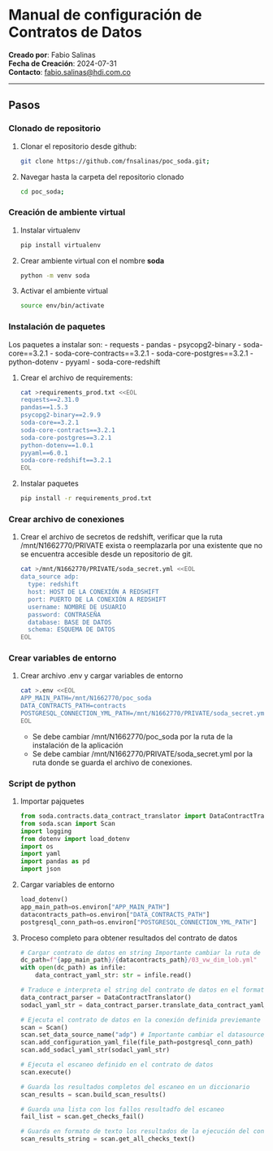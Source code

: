 # Manual de configuración de Contratos de Datos

**Creado por**: Fabio Salinas  
**Fecha de Creación**: 2024-07-31  
**Contacto**: fabio.salinas@hdi.com.co  

----------

## Pasos

### Clonado de repositorio

1. Clonar el repositorio desde github:
    ```bash
    git clone https://github.com/fnsalinas/poc_soda.git;
    ```  
2. Navegar hasta la carpeta del repositorio clonado
    ```bash
    cd poc_soda;
    ```  

### Creación de ambiente virtual

1. Instalar virtualenv
    ```bash
    pip install virtualenv
    ```  
2. Crear ambiente virtual con el nombre **soda**
    ```bash
    python -m venv soda
    ```  
3. Activar el ambiente virtual
    ```bash
    source env/bin/activate
    ```  

### Instalación de paquetes

Los paquetes a instalar son:
    - requests
    - pandas
    - psycopg2-binary
    - soda-core==3.2.1
    - soda-core-contracts==3.2.1
    - soda-core-postgres==3.2.1
    - python-dotenv
    - pyyaml
    - soda-core-redshift
   
1. Crear el archivo de requirements:
    ```bash
    cat >requirements_prod.txt <<EOL
    requests==2.31.0
    pandas==1.5.3
    psycopg2-binary==2.9.9
    soda-core==3.2.1
    soda-core-contracts==3.2.1
    soda-core-postgres==3.2.1
    python-dotenv==1.0.1
    pyyaml==6.0.1
    soda-core-redshift==3.2.1
    EOL
    ```
2. Instalar paquetes
    ```bash
    pip install -r requirements_prod.txt
    ```

### Crear archivo de conexiones

1. Crear el archivo de secretos de redshift, verificar que la ruta /mnt/N1662770/PRIVATE exista o reemplazarla por una existente que no se encuentra accesible desde un repositorio de git.
    ```bash
    cat >/mnt/N1662770/PRIVATE/soda_secret.yml <<EOL
    data_source adp:
      type: redshift
      host: HOST DE LA CONEXIÓN A REDSHIFT
      port: PUERTO DE LA CONEXIÓN A REDSHIFT
      username: NOMBRE DE USUARIO
      password: CONTRASEÑA
      database: BASE DE DATOS
      schema: ESQUEMA DE DATOS
    EOL
    ```

### Crear variables de entorno

1. Crear archivo .env y cargar variables de entorno
    ```bash
    cat >.env <<EOL
    APP_MAIN_PATH=/mnt/N1662770/poc_soda
    DATA_CONTRACTS_PATH=contracts
    POSTGRESQL_CONNECTION_YML_PATH=/mnt/N1662770/PRIVATE/soda_secret.yml
    EOL
    ```
    
    - Se debe cambiar /mnt/N1662770/poc_soda por la ruta de la instalación de la aplicación
    - Se debe cambiar /mnt/N1662770/PRIVATE/soda_secret.yml por la ruta donde se guarda el archivo de conexiones.

### Script de python

1. Importar pajquetes
    ```python
    from soda.contracts.data_contract_translator import DataContractTranslator
    from soda.scan import Scan
    import logging
    from dotenv import load_dotenv
    import os
    import yaml
    import pandas as pd
    import json
    ```
2. Cargar variables de entorno
    ```python
    load_dotenv()
    app_main_path=os.environ["APP_MAIN_PATH"]
    datacontracts_path=os.environ["DATA_CONTRACTS_PATH"]
    postgresql_conn_path=os.environ["POSTGRESQL_CONNECTION_YML_PATH"]
    ```
3. Proceso completo para obtener resultados del contrato de datos
    ```python
    # Cargar contrato de datos en string Importante cambiar la ruta de dc_path hacia el contrato de datos correcto
    dc_path=f"{app_main_path}/{datacontracts_path}/03_vw_dim_lob.yml"
    with open(dc_path) as infile:
        data_contract_yaml_str: str = infile.read()

    # Traduce e interpreta el string del contrato de datos en el formato estandar de SodaCL
    data_contract_parser = DataContractTranslator()
    sodacl_yaml_str = data_contract_parser.translate_data_contract_yaml_str(data_contract_yaml_str)

    # Ejecuta el contrato de datos en la conexión definida previemante en el postgresql_conn_path
    scan = Scan()
    scan.set_data_source_name("adp") # Importante cambiar el datasource_name a uno que exista en el postgresql_conn_path
    scan.add_configuration_yaml_file(file_path=postgresql_conn_path)
    scan.add_sodacl_yaml_str(sodacl_yaml_str)

    # Ejecuta el escaneo definido en el contrato de datos
    scan.execute()

    # Guarda los resultados completos del escaneo en un diccionario
    scan_results = scan.build_scan_results()

    # Guarda una lista con los fallos resultadfo del escaneo
    fail_list = scan.get_checks_fail()

    # Guarda en formato de texto los resultados de la ejecución del contrato de datos
    scan_results_string = scan.get_all_checks_text()
    
    ```



